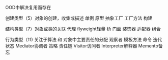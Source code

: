 OOD中解决复用而存在

创建类型（5）对象的创建，收集或描述
单例
原型
抽象工厂
工厂方法
构建

结构类型（7）对象或类的关联
代理
flyweight轻量
桥
门面
装饰器
适配器
组合

行为类型（11) 关注于算法 和 对象中主要责任的分配
观察者
模板方法
命令
迭代
状态
Mediator协调者
策略
责任链
Visitor访问者
Interpreter解释器
Memento备忘
